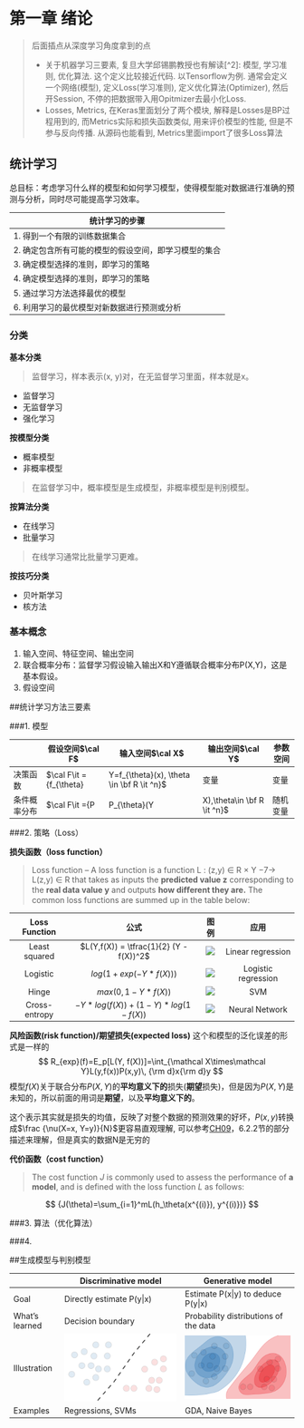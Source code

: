 # 第一章 绪论

> 后面插点从深度学习角度拿到的点
>
> - 关于机器学习三要素, 复旦大学邱锡鹏教授也有解读[^2]: 模型, 学习准则, 优化算法. 这个定义比较接近代码. 以Tensorflow为例. 通常会定义一个网络(模型), 定义Loss(学习准则), 定义优化算法(Optimizer), 然后开Session, 不停的把数据带入用Opitmizer去最小化Loss.
> - Losses, Metrics, 在Keras里面划分了两个模块, 解释是Losses是BP过程用到的, 而Metrics实际和损失函数类似, 用来评价模型的性能, 但是不参与反向传播. 从源码也能看到, Metrics里面import了很多Loss算法



## 统计学习

总目标：考虑学习什么样的模型和如何学习模型，使得模型能对数据进行准确的预测与分析，同时尽可能提高学习效率。

| 统计学习的步骤                                        |
| ----------------------------------------------------- |
| 1. 得到一个有限的训练数据集合                         |
| 2. 确定包含所有可能的模型的假设空间，即学习模型的集合 |
| 3. 确定模型选择的准则，即学习的策略                   |
| 4. 确定模型选择的准则，即学习的策略                   |
| 5. 通过学习方法选择最优的模型                         |
| 6. 利用学习的最优模型对新数据进行预测或分析           |

### 分类

**基本分类**

> 监督学习，样本表示(x, y)对，在无监督学习里面，样本就是x。

- 监督学习
- 无监督学习
- 强化学习

**按模型分类**

- 概率模型
- 非概率模型

> 在监督学习中，概率模型是生成模型，非概率模型是判别模型。

**按算法分类**

- 在线学习
- 批量学习

>在线学习通常比批量学习更难。

**按技巧分类**

- 贝叶斯学习
- 核方法

### 基本概念

1. 输入空间、特征空间、输出空间
2. 联合概率分布：监督学习假设输入输出X和Y遵循联合概率分布P(X,Y)，这是基本假设。
3. 假设空间

##统计学习方法三要素

###1. 模型

|              | 假设空间$\cal F$                                             | 输入空间$\cal X$ | 输出空间$\cal Y$ | 参数空间      |
| ------------ | ------------------------------------------------------------ | ---------------- | ---------------- | ------------- |
| 决策函数     | $\cal F\it =\{f_{\theta} |Y=f_{\theta}(x), \theta \in \bf R \it ^n\}$ | 变量             | 变量             | $\bf R\it ^n$ |
| 条件概率分布 | $\cal F\it =\{P|P_{\theta}(Y|X),\theta\in \bf R \it ^n\}$    | 随机变量         | 随机变量         | $\bf R\it ^n$ |

###2. 策略（Loss）

**损失函数（loss function）**

> Loss function – A loss function is a function L : (z,y) ∈ R × Y −7→ L(z,y) ∈ R that takes as inputs the **predicted value z** corresponding to the **real data value y** and outputs **how diﬀerent they are.** The common loss functions are summed up in the table below:

| Loss Function |                   公式                   |                             图例                             |        应用         |
| :-----------: | :--------------------------------------: | :----------------------------------------------------------: | :-----------------: |
| Least squared | $L(Y,f(X)) = \tfrac{1}{2} (Y - f(X))^2$  | <img src=http://ww3.sinaimg.cn/large/006tNc79gy1g5c9atdjjcj30dw0dwaaf.jpg width='200'> |  Linear regression  |
|   Logistic    |         $log(1 + exp(−Y*f(X)))$          | <img src=http://ww4.sinaimg.cn/large/006tNc79gy1g5c9b2e3ytj30dw0dwgly.jpg width = '200'> | Logistic regression |
|     Hinge     |           $max(0,1 − Y*f(X))$            | <img src=http://ww3.sinaimg.cn/large/006tNc79gy1g5c9b7e4rlj30dw0dwjrr.jpg width='200'> |         SVM         |
| Cross-entropy | $− Y*log(f(X)) + (1 − Y)* log(1 − f(X))$ | <img src=http://ww3.sinaimg.cn/large/006tNc79gy1g5c9bscsi7j30dw0dwaag.jpg width='200'> |   Neural Network    |

**风险函数(risk function)/期望损失(expected loss)**
这个和模型的泛化误差的形式是一样的
$$
R_{exp}(f)=E_p[L(Y, f(X))]=\int_{\mathcal X\times\mathcal Y}L(y,f(x))P(x,y)\, {\rm d}x{\rm d}y
$$
模型$f(X)$关于联合分布$P(X,Y)$的**平均意义下的**损失(**期望**损失)，但是因为$P(X,Y)$是未知的，所以前面的用词是**期望**，以及**平均意义下的**。

这个表示其实就是损失的均值，反映了对整个数据的预测效果的好坏，$P(x,y)$转换成$\frac {\nu(X=x, Y=y)}{N}$更容易直观理解, 可以参考[CH09](../CH09/README.md)，6.2.2节的部分描述来理解，但是真实的数据N是无穷的

**代价函数（cost function）**

> The cost function $J$  is commonly used to assess the performance of **a model**, and is defined with the loss function $L$  as follows:

$$
{J(\theta)=\sum_{i=1}^mL(h_\theta(x^{(i)}), y^{(i)})}
$$



###3. 算法（优化算法）

###4. 

##生成模型与判别模型


|                | Discriminative model                     | Generative model                                 |
| -------------- | ---------------------------------------- | ------------------------------------------------ |
| Goal           | Directly estimate P(y\|x)                | Estimate P(x\|y) to deduce P(y\|x)               |
| What’s learned | Decision boundary                        | Probability distributions of the data            |
| Illustration   | ![Attachment.png](assets/Attachment.png) | ![Attachment.png](assets/Attachment-4047241.png) |
| Examples       | Regressions, SVMs                        | GDA, Naive Bayes                                 |
